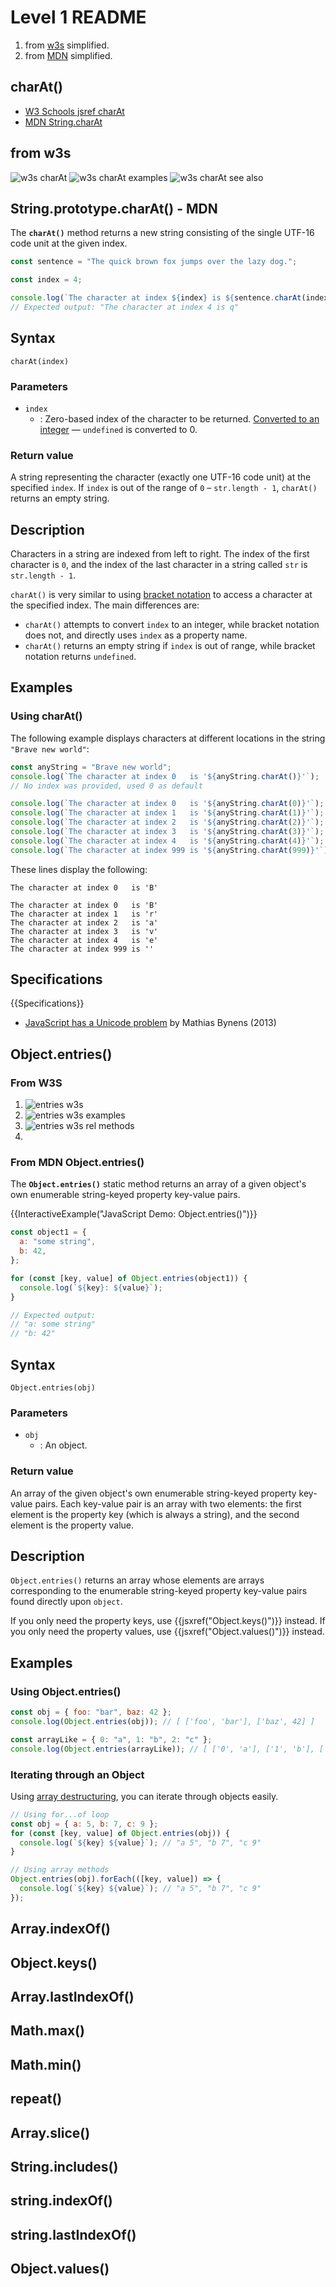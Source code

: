 # Level 1 README
1. from [w3s](https://www.w3schools.com) simplified.
1. from [MDN](https://developer.mozilla.org/en-US/) simplified.

## charAt()
- [W3 Schools jsref charAt](https://www.w3schools.com/jsref/jsref_charat.asp)
- [MDN String.charAt](https://developer.mozilla.org/en-US/docs/Web/JavaScript/Reference/Global_Objects/String/charAt)

## from w3s
![w3s charAt](images/level-1/charAt-w3s.png)
![w3s charAt examples](images/level-1/charAt-w3s-examples.png)
![w3s charAt see also](images/level-1/charAt-w3s-see-also.png)

## String.prototype.charAt() - MDN

The **`charAt()`** method returns a new string consisting of the single UTF-16 code unit at the given index.


```js interactive-example
const sentence = "The quick brown fox jumps over the lazy dog.";

const index = 4;

console.log(`The character at index ${index} is ${sentence.charAt(index)}`);
// Expected output: "The character at index 4 is q"
```

## Syntax

```js-nolint
charAt(index)
```

### Parameters

- `index`
  - : Zero-based index of the character to be returned. [Converted to an integer](/en-US/docs/Web/JavaScript/Reference/Global_Objects/Number#integer_conversion) — `undefined` is converted to 0.

### Return value

A string representing the character (exactly one UTF-16 code unit) at the specified `index`. If `index` is out of the range of `0` – `str.length - 1`, `charAt()` returns an empty string.

## Description

Characters in a string are indexed from left to right. The index of the first character is `0`, and the index of the last character in a string called `str` is `str.length - 1`.


`charAt()` is very similar to using [bracket notation](/en-US/docs/Web/JavaScript/Reference/Operators/Property_accessors#bracket_notation) to access a character at the specified index. The main differences are:

- `charAt()` attempts to convert `index` to an integer, while bracket notation does not, and directly uses `index` as a property name.
- `charAt()` returns an empty string if `index` is out of range, while bracket notation returns `undefined`.

## Examples

### Using charAt()

The following example displays characters at different locations in the string `"Brave new world"`:

```js
const anyString = "Brave new world";
console.log(`The character at index 0   is '${anyString.charAt()}'`);
// No index was provided, used 0 as default

console.log(`The character at index 0   is '${anyString.charAt(0)}'`);
console.log(`The character at index 1   is '${anyString.charAt(1)}'`);
console.log(`The character at index 2   is '${anyString.charAt(2)}'`);
console.log(`The character at index 3   is '${anyString.charAt(3)}'`);
console.log(`The character at index 4   is '${anyString.charAt(4)}'`);
console.log(`The character at index 999 is '${anyString.charAt(999)}'`);
```

These lines display the following:

```plain
The character at index 0   is 'B'

The character at index 0   is 'B'
The character at index 1   is 'r'
The character at index 2   is 'a'
The character at index 3   is 'v'
The character at index 4   is 'e'
The character at index 999 is ''
```


## Specifications

{{Specifications}}


- [JavaScript has a Unicode problem](https://mathiasbynens.be/notes/javascript-unicode) by Mathias Bynens (2013)

## Object.entries()

### From W3S
1. ![entries w3s](images/level-1/entries-obj-w3s.png)
1. ![entries w3s examples](images/level-1/entries-obj-w3s-examples.png)
1. ![entries w3s rel methods](images/level-1/entries-obj-relatedMethods.png)
1. ![]()

### From MDN Object.entries()
The **`Object.entries()`** static method returns an array of a given object's own enumerable string-keyed property key-value pairs.

{{InteractiveExample("JavaScript Demo: Object.entries()")}}

```js interactive-example
const object1 = {
  a: "some string",
  b: 42,
};

for (const [key, value] of Object.entries(object1)) {
  console.log(`${key}: ${value}`);
}

// Expected output:
// "a: some string"
// "b: 42"
```

## Syntax

```js-nolint
Object.entries(obj)
```

### Parameters

- `obj`
  - : An object.

### Return value

An array of the given object's own enumerable string-keyed property key-value pairs. Each key-value pair is an array with two elements: the first element is the property key (which is always a string), and the second element is the property value.

## Description

`Object.entries()` returns an array whose elements are arrays corresponding to the enumerable string-keyed property key-value pairs found directly upon `object`. 

If you only need the property keys, use {{jsxref("Object.keys()")}} instead. If you only need the property values, use {{jsxref("Object.values()")}} instead.

## Examples

### Using Object.entries()

```js
const obj = { foo: "bar", baz: 42 };
console.log(Object.entries(obj)); // [ ['foo', 'bar'], ['baz', 42] ]

const arrayLike = { 0: "a", 1: "b", 2: "c" };
console.log(Object.entries(arrayLike)); // [ ['0', 'a'], ['1', 'b'], ['2', 'c'] ]
```

### Iterating through an Object

Using [array destructuring](/en-US/docs/Web/JavaScript/Reference/Operators/Destructuring#array_destructuring), you can iterate through objects easily.

```js
// Using for...of loop
const obj = { a: 5, b: 7, c: 9 };
for (const [key, value] of Object.entries(obj)) {
  console.log(`${key} ${value}`); // "a 5", "b 7", "c 9"
}

// Using array methods
Object.entries(obj).forEach(([key, value]) => {
  console.log(`${key} ${value}`); // "a 5", "b 7", "c 9"
});
```




## Array.indexOf()

## Object.keys()

## Array.lastIndexOf()

## Math.max()

## Math.min()

## repeat()

## Array.slice()

## String.includes()

## string.indexOf()

## string.lastIndexOf()

## Object.values()
